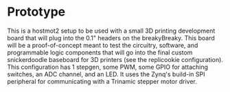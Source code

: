 # Prototype

This is a hostmot2 setup to be used with a small 3D printing development board that will plug into the 0.1" headers on the breakyBreaky. This board will be a proof-of-concept meant to test the circuitry, software, and programmable logic components that will go into the final custom snickerdoodle baseboard for 3D printers (see the replicookie configuration). This configuration has 1 stepgen, some PWM, some GPIO for attaching switches, an ADC channel, and an LED. It uses the Zynq's build-in SPI peripheral for communicating with a Trinamic stepper motor driver.